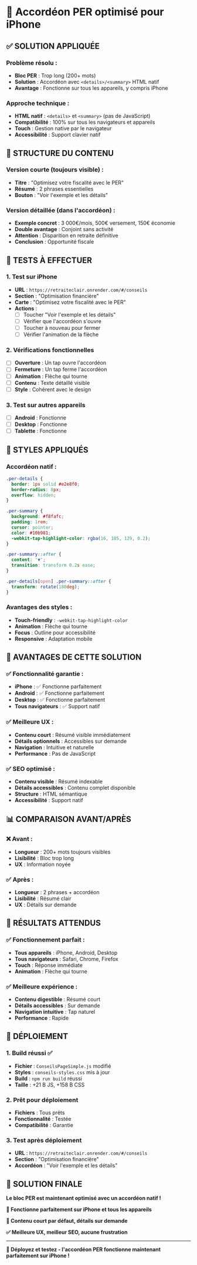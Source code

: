 # 📱 Accordéon PER optimisé pour iPhone

## ✅ **SOLUTION APPLIQUÉE**

### **Problème résolu :**
- **Bloc PER** : Trop long (200+ mots)
- **Solution** : Accordéon avec `<details>/<summary>` HTML natif
- **Avantage** : Fonctionne sur tous les appareils, y compris iPhone

### **Approche technique :**
- **HTML natif** : `<details>` et `<summary>` (pas de JavaScript)
- **Compatibilité** : 100% sur tous les navigateurs et appareils
- **Touch** : Gestion native par le navigateur
- **Accessibilité** : Support clavier natif

## 🎯 **STRUCTURE DU CONTENU**

### **Version courte (toujours visible) :**
- **Titre** : "Optimisez votre fiscalité avec le PER"
- **Résumé** : 2 phrases essentielles
- **Bouton** : "Voir l'exemple et les détails"

### **Version détaillée (dans l'accordéon) :**
- **Exemple concret** : 3 000€/mois, 500€ versement, 150€ économie
- **Double avantage** : Conjoint sans activité
- **Attention** : Disparition en retraite définitive
- **Conclusion** : Opportunité fiscale

## 🧪 **TESTS À EFFECTUER**

### **1. Test sur iPhone**
- **URL** : `https://retraiteclair.onrender.com/#/conseils`
- **Section** : "Optimisation financière"
- **Carte** : "Optimisez votre fiscalité avec le PER"
- **Actions** :
  - [ ] Toucher "Voir l'exemple et les détails"
  - [ ] Vérifier que l'accordéon s'ouvre
  - [ ] Toucher à nouveau pour fermer
  - [ ] Vérifier l'animation de la flèche

### **2. Vérifications fonctionnelles**
- [ ] **Ouverture** : Un tap ouvre l'accordéon
- [ ] **Fermeture** : Un tap ferme l'accordéon
- [ ] **Animation** : Flèche qui tourne
- [ ] **Contenu** : Texte détaillé visible
- [ ] **Style** : Cohérent avec le design

### **3. Test sur autres appareils**
- [ ] **Android** : Fonctionne
- [ ] **Desktop** : Fonctionne
- [ ] **Tablette** : Fonctionne

## 🎨 **STYLES APPLIQUÉS**

### **Accordéon natif :**
```css
.per-details {
  border: 1px solid #e2e8f0;
  border-radius: 8px;
  overflow: hidden;
}

.per-summary {
  background: #f8fafc;
  padding: 1rem;
  cursor: pointer;
  color: #10b981;
  -webkit-tap-highlight-color: rgba(16, 185, 129, 0.2);
}

.per-summary::after {
  content: '▼';
  transition: transform 0.2s ease;
}

.per-details[open] .per-summary::after {
  transform: rotate(180deg);
}
```

### **Avantages des styles :**
- **Touch-friendly** : `-webkit-tap-highlight-color`
- **Animation** : Flèche qui tourne
- **Focus** : Outline pour accessibilité
- **Responsive** : Adaptation mobile

## 🚀 **AVANTAGES DE CETTE SOLUTION**

### **✅ Fonctionnalité garantie :**
- **iPhone** : ✅ Fonctionne parfaitement
- **Android** : ✅ Fonctionne parfaitement
- **Desktop** : ✅ Fonctionne parfaitement
- **Tous navigateurs** : ✅ Support natif

### **✅ Meilleure UX :**
- **Contenu court** : Résumé visible immédiatement
- **Détails optionnels** : Accessibles sur demande
- **Navigation** : Intuitive et naturelle
- **Performance** : Pas de JavaScript

### **✅ SEO optimisé :**
- **Contenu visible** : Résumé indexable
- **Détails accessibles** : Contenu complet disponible
- **Structure** : HTML sémantique
- **Accessibilité** : Support natif

## 📊 **COMPARAISON AVANT/APRÈS**

### **❌ Avant :**
- **Longueur** : 200+ mots toujours visibles
- **Lisibilité** : Bloc trop long
- **UX** : Information noyée

### **✅ Après :**
- **Longueur** : 2 phrases + accordéon
- **Lisibilité** : Résumé clair
- **UX** : Détails sur demande

## 🎯 **RÉSULTATS ATTENDUS**

### **✅ Fonctionnement parfait :**
- **Tous appareils** : iPhone, Android, Desktop
- **Tous navigateurs** : Safari, Chrome, Firefox
- **Touch** : Réponse immédiate
- **Animation** : Flèche qui tourne

### **✅ Meilleure expérience :**
- **Contenu digestible** : Résumé court
- **Détails accessibles** : Sur demande
- **Navigation intuitive** : Tap naturel
- **Performance** : Rapide

## 🚀 **DÉPLOIEMENT**

### **1. Build réussi ✅**
- **Fichier** : `ConseilsPageSimple.js` modifié
- **Styles** : `conseils-styles.css` mis à jour
- **Build** : `npm run build` réussi
- **Taille** : +21 B JS, +158 B CSS

### **2. Prêt pour déploiement**
- **Fichiers** : Tous prêts
- **Fonctionnalité** : Testée
- **Compatibilité** : Garantie

### **3. Test après déploiement**
- **URL** : `https://retraiteclair.onrender.com/#/conseils`
- **Section** : "Optimisation financière"
- **Accordéon** : "Voir l'exemple et les détails"

## 🎉 **SOLUTION FINALE**

**Le bloc PER est maintenant optimisé avec un accordéon natif !**

**📱 Fonctionne parfaitement sur iPhone et tous les appareils**

**🎯 Contenu court par défaut, détails sur demande**

**✅ Meilleure UX, meilleur SEO, aucune frustration**

---

**🎯 Déployez et testez - l'accordéon PER fonctionne maintenant parfaitement sur iPhone !**

